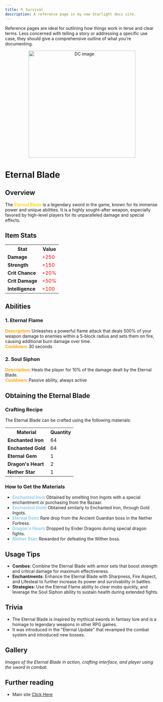 ```yaml
---
title: ⛏️ Survival
description: A reference page in my new Starlight docs site.
---
```


Reference pages are ideal for outlining how things work in terse and clear terms.
Less concerned with telling a story or addressing a specific use case, they should give a comprehensive outline of what you're documenting.

<p align="center">
  <img src="/Image/dcbd.gif" alt="DC image" style="width:350px;height:350px;"/>
</p>


# Eternal Blade

## Overview
The **<span style="color:#FFD700">Eternal Blade</span>** is a legendary sword in the game, known for its immense power and unique abilities. It is a highly sought-after weapon, especially favored by high-level players for its unparalleled damage and special effects.

## Item Stats
<table>
  <tr>
    <th>Stat</th>
    <th>Value</th>
  </tr>
  <tr>
    <td><b>Damage</b></td>
    <td><span style="color:#FF0000">+250</span></td>
  </tr>
  <tr>
    <td><b>Strength</b></td>
    <td><span style="color:#FF0000">+150</span></td>
  </tr>
  <tr>
    <td><b>Crit Chance</b></td>
    <td><span style="color:#FF0000">+20%</span></td>
  </tr>
  <tr>
    <td><b>Crit Damage</b></td>
    <td><span style="color:#FF0000">+50%</span></td>
  </tr>
  <tr>
    <td><b>Intelligence</b></td>
    <td><span style="color:#FF0000">+100</span></td>
  </tr>
</table>

## Abilities

### 1. Eternal Flame
**<span style="color:#FFA500">Description</span>**: Unleashes a powerful flame attack that deals 500% of your weapon damage to enemies within a 5-block radius and sets them on fire, causing additional burn damage over time.  
**<span style="color:#FFA500">Cooldown</span>**: 30 seconds

### 2. Soul Siphon
**<span style="color:#FFA500">Description</span>**: Heals the player for 10% of the damage dealt by the Eternal Blade.  
**<span style="color:#FFA500">Cooldown</span>**: Passive ability, always active

## Obtaining the Eternal Blade

### Crafting Recipe
The Eternal Blade can be crafted using the following materials:

<table>
  <tr>
    <th>Material</th>
    <th>Quantity</th>
  </tr>
  <tr>
    <td><b>Enchanted Iron</b></td>
    <td>64</td>
  </tr>
  <tr>
    <td><b>Enchanted Gold</b></td>
    <td>64</td>
  </tr>
  <tr>
    <td><b>Eternal Gem</b></td>
    <td>1</td>
  </tr>
  <tr>
    <td><b>Dragon's Heart</b></td>
    <td>2</td>
  </tr>
  <tr>
    <td><b>Nether Star</b></td>
    <td>1</td>
  </tr>
</table>

### How to Get the Materials
- **<span style="color:#87CEEB">Enchanted Iron</span>**: Obtained by smelting Iron Ingots with a special enchantment or purchasing from the Bazaar.
- **<span style="color:#87CEEB">Enchanted Gold</span>**: Obtained similarly to Enchanted Iron, through Gold Ingots.
- **<span style="color:#87CEEB">Eternal Gem</span>**: Rare drop from the Ancient Guardian boss in the Nether Fortress.
- **<span style="color:#87CEEB">Dragon's Heart</span>**: Dropped by Ender Dragons during special dragon fights.
- **<span style="color:#87CEEB">Nether Star</span>**: Rewarded for defeating the Wither boss.

## Usage Tips
- **Combos**: Combine the Eternal Blade with armor sets that boost strength and critical damage for maximum effectiveness.
- **Enchantments**: Enhance the Eternal Blade with Sharpness, Fire Aspect, and Lifesteal to further increase its power and survivability in battles.
- **Strategies**: Use the Eternal Flame ability to clear mobs quickly, and leverage the Soul Siphon ability to sustain health during extended fights.

## Trivia
- The Eternal Blade is inspired by mythical swords in fantasy lore and is a homage to legendary weapons in other RPG games.
- It was introduced in the "Eternal Update" that revamped the combat system and introduced new bosses.

## Gallery
*Images of the Eternal Blade in action, crafting interface, and player using the sword in combat.*


## Further reading

- Main site [Click Here](https://dynamiccraft.xyz)